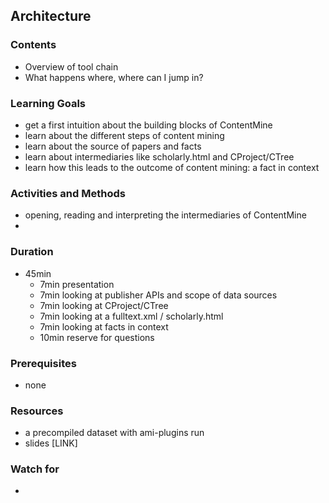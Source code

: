 ## Architecture

### Contents

* Overview of tool chain
* What happens where, where can I jump in?

### Learning Goals

* get a first intuition about the building blocks of ContentMine
* learn about the different steps of content mining
* learn about the source of papers and facts
* learn about intermediaries like scholarly.html and CProject/CTree
* learn how this leads to the outcome of content mining: a fact in context


### Activities and Methods

* opening, reading and interpreting the intermediaries of ContentMine
* 


### Duration

* 45min
  * 7min presentation
  * 7min looking at publisher APIs and scope of data sources
  * 7min looking at CProject/CTree
  * 7min looking at a fulltext.xml / scholarly.html
  * 7min looking at facts in context
  * 10min reserve for questions

### Prerequisites

* none

### Resources

* a precompiled dataset with ami-plugins run
* slides [LINK]

### Watch for

* 